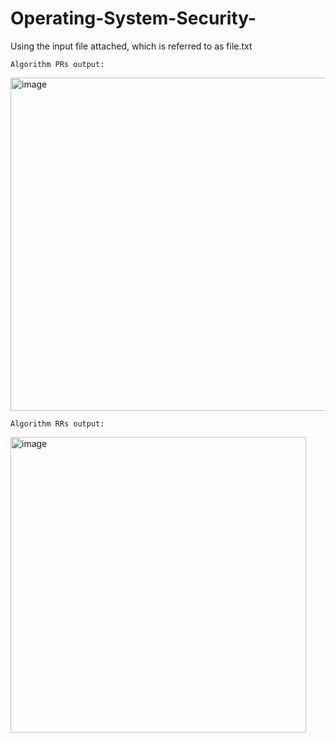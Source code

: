 # Operating-System-Security-

Using the input file attached, which is referred to as file.txt

``Algorithm PRs output:``


<img width="533" alt="image" src="https://user-images.githubusercontent.com/84410099/163497578-5b8c2cba-74a6-42bd-8735-13c046e5debe.png">



``Algorithm RRs output:``

<img width="473" alt="image" src="https://user-images.githubusercontent.com/84410099/163497545-dbaa2c1d-c8f1-4384-a823-9d5a712bc578.png">
